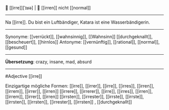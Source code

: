 🤪 [[irre]][ˈɪʁə] | 🤪 [[irren]] 
nicht [[normal]]

---
Na [[irre]]. Du bist ein Luftbändiger, Katara ist eine Wasserbändigerin.

---
Synonyme: [[verrückt]], [[wahnsinnig]], [[Wahnsinn]] [[durchgeknallt]], [[bescheuert]], [[hirnlos]]
Antonyme: [[vernünftig]], [[rational]], [[normal]], [[gesund]]

---
**Übersetzung**:
crazy, insane, mad, absurd

---
#Adjective [[irre]]

Einzigartige mögliche Formen: 
[[irre]], [[irrer]], [[irre]], [[irres]], [[irren]], [[irrem]], [[irrer]], [[irren]]
[[irrere]], [[irrerer]], [[irre]], [[irres]], [[irren]], [[irrem]], [[irrer]], [[irren]]
[[irrsten]], [[irrester]], [[irrste]], [[irrste]], [[irrsten]], [[irrsten]], [[irrester]], [[irrsten]]
, [[durchgeknallt]]




